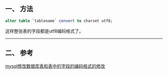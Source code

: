 ## 一、 方法

```sql
alter table `tablename` convert to charset utf8;  
```
这样整张表的字段都是utf8编码格式了。

---
## 二、 参考
[mysql修改数据库表和表中的字段的编码格式的修改](https://blog.csdn.net/luo4105/article/details/50804148)
